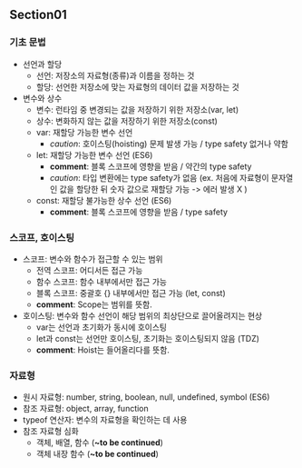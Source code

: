## Section01
### 기초 문법
- 선언과 할당
    - 선언: 저장소의 자료형(종류)과 이름을 정하는 것 
    - 할당: 선언한 저장소에 맞는 자료형의 데이터 값을 저장하는 것
- 변수와 상수
    - 변수: 런타임 중 변경되는 값을 저장하기 위한 저장소(var, let)
    - 상수: 변화하지 않는 값을 저장하기 위한 저장소(const)
    - var: 재할당 가능한 변수 선언
        - *caution*: 호이스팅(hoisting) 문제 발생 가능 / type safety 없거나 약함
    - let: 재할당 가능한 변수 선언 (ES6)
        - **comment**: 블록 스코프에 영향을 받음 / 약간의 type safety
        - *caution*: 타입 변환에는 type safety가 없음 (ex. 처음에 자료형이 문자열인 값을 할당한 뒤 숫자 값으로 재할당 가능 -> 에러 발생 X )
    - const: 재할당 불가능한 상수 선언 (ES6)
        - **comment**: 블록 스코프에 영향을 받음 / type safety
### 스코프, 호이스팅
- 스코프: 변수와 함수가 접근할 수 있는 범위
    - 전역 스코프: 어디서든 접근 가능
    - 함수 스코프: 함수 내부에서만 접근 가능
    - 블록 스코프: 중괄호 {} 내부에서만 접근 가능 (let, const)
    - **comment**: Scope는 범위를 뜻함.
- 호이스팅: 변수와 함수 선언이 해당 범위의 최상단으로 끌어올려지는 현상
    - var는 선언과 초기화가 동시에 호이스팅
    - let과 const는 선언만 호이스팅, 초기화는 호이스팅되지 않음 (TDZ)
    - **comment**: Hoist는 들어올리다를 뜻함.
### 자료형
- 원시 자료형: number, string, boolean, null, undefined, symbol (ES6)
- 참조 자료형: object, array, function
- typeof 연산자: 변수의 자료형을 확인하는 데 사용
- 참조 자료형 심화
    - 객체, 배열, 함수 (**~to be continued**)
    - 객체 내장 함수 (**~to be continued**)